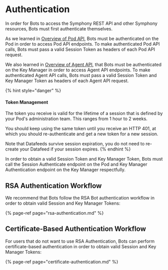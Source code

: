 # Authentication

In order for Bots to access the Symphony REST API and other Symphony resources, Bots must first authenticate themselves.  

As we learned in [Overview of Pod API](../overview-of-rest-api/pod-api.md), Bots must be authenticated on the Pod in order to access Pod API endpoints.  To make authenticated Pod API calls, Bots must pass a valid Session Token as headers of each Pod API request.  

We also learned in [Overview of Agent API](../overview-of-rest-api/agent-api.md), that Bots must be authenticated on the Key Manager in order to access Agent API endpoints.  To make authenticated Agent API calls, Bots must pass a valid Session Token and Key Manager Token as headers of each Agent API request.

{% hint style="danger" %}
#### Token Management

The token you receive is valid for the lifetime of a session that is defined by your Pod's administration team.  This ranges from 1 hour to 2 weeks.

You should keep using the same token until you receive an HTTP 401, at which you should re-authenticate and get a new token for a new session.

Note that Datafeeds survive session expiration, you do not need to re-create your Datafeed if your session expires.
{% endhint %}

In order to obtain a valid Session Token and Key Manager Token, Bots must call the Session Authenticate endpoint on the Pod and Key Manager Authentication endpoint on the Key Manager respectfully.

## RSA Authentication Workflow

We recommend that  Bots follow the RSA Bot authentication workflow in order to obtain valid Session and Key Manager Tokens:

{% page-ref page="rsa-authentication.md" %}

## Certificate-Based Authentication Workflow

For users that do not want to use RSA Authentication, Bots can perform certificate-based authentication in order to obtain valid Session and Key Manager Tokens:

{% page-ref page="certificate-authentication.md" %}

